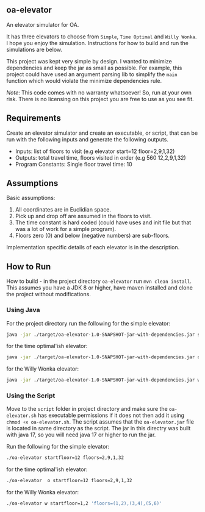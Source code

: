 ## oa-elevator
An elevator simulator for OA.

It has three elevators to choose from `Simple`, `Time Optimal` and `Willy Wonka`. I hope you enjoy the simulation. 
Instructions for how to build and run the simulations are below.  

This project was kept very simple by design. I wanted to minimize dependencies and keep the jar as small as possible.
For example, this project could have used an argument parsing lib to simplify the `main` function which would violate 
the minimize dependencies rule.

*Note*: This code comes with no warranty whatsoever! So, run at your own risk. There is no licensing on this project you are free 
to use as you see fit. 

## Requirements
Create an elevator simulator and create an executable, or script, that can be run with the following inputs and 
generate the following outputs.
- Inputs: list of floors to visit (e.g elevator start=12 floor=2,9,1,32)
- Outputs: total travel time, floors visited in order (e.g 560 12,2,9,1,32)
- Program Constants: Single floor travel time: 10

## Assumptions
Basic assumptions:
1. All coordinates are in Euclidian space.
2. Pick up and drop off are assumed in the floors to visit.
3. The time constant is hard coded (could have uses and init file but that was a lot of work for a simple program).
4. Floors zero (0) and below (negative numbers) are sub-floors.

Implementation specific details of each elevator is in the description. 

## How to Run
How to build - in the project directory `oa-elevator` run `mvn clean install`. This assumes you have a JDK 8 or higher, have maven 
installed and clone the project without modifications. 
### Using Java 
For the project directory run the following for the simple elevator:
```bash
java -jar ./target/oa-elevator-1.0-SNAPSHOT-jar-with-dependencies.jar startfloor=12 floors=2,9,1,32
```
for the time optimal'ish elevator:
```bash
java -jar ./target/oa-elevator-1.0-SNAPSHOT-jar-with-dependencies.jar o startfloor=12 floors=2,9,1,32
```
for the Willy Wonka elevator:
```bash
java -jar ./target/oa-elevator-1.0-SNAPSHOT-jar-with-dependencies.jar w startfloor=1,2 'floors=(1,2),(3,4),(5,6)'
```
### Using the Script
Move to the `script` folder in project directory and make sure the `oa-elevator.sh` has executable permissions if it 
does not then add it using `chmod +x oa-elevator.sh`. The script assumes that the `oa-elevator.jar` file is located in 
same directory as the script. The jar in this directry was built with java 17, so you will need java 17 or higher to run
the jar. 

Run the following for the simple elevator:
```bash
./oa-elevator startfloor=12 floors=2,9,1,32
```
for the time optimal'ish elevator:
```bash
./oa-elevator  o startfloor=12 floors=2,9,1,32
```
for the Willy Wonka elevator:
```bash
./oa-elevator w startfloor=1,2 'floors=(1,2),(3,4),(5,6)'
```

